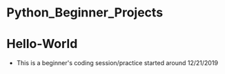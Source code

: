 # Python_Beginner_Projects
  # Hello-World
- This is a beginner's coding session/practice started around 12/21/2019

